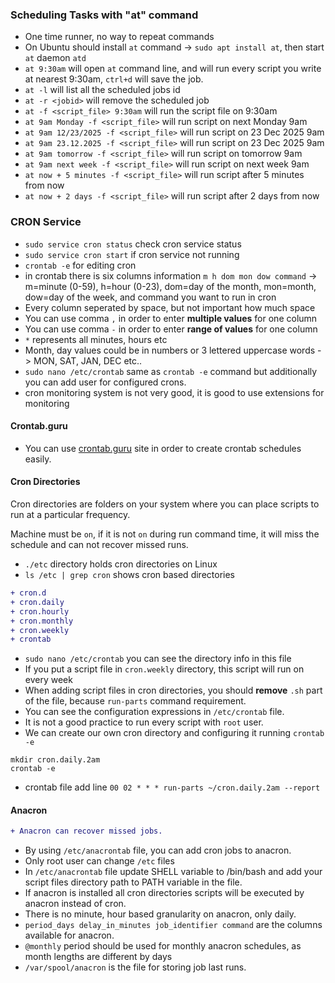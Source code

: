 ### Scheduling Tasks with "at" command

- One time runner, no way to repeat commands
- On Ubuntu should install `at` command -> `sudo apt install at`, then start `at` daemon `atd`
- `at 9:30am` will open `at` command line, and will run every script you write at nearest 9:30am, `ctrl+d` will save the job.
- `at -l` will list all the scheduled jobs id
- `at -r <jobid>` will remove the scheduled job
- `at -f <script_file> 9:30am` will run the script file on 9:30am
- `at 9am Monday -f <script_file>` will run script on next Monday 9am
- `at 9am 12/23/2025 -f <script_file>` will run script on 23 Dec 2025 9am
- `at 9am 23.12.2025 -f <script_file>` will run script on 23 Dec 2025 9am
- `at 9am tomorrow -f <script_file>` will run script on tomorrow 9am
- `at 9am next week -f <script_file>` will run script on next week 9am
- `at now + 5 minutes -f <script_file>` will run script after 5 minutes from now
- `at now + 2 days -f <script_file>` will run script after 2 days from now

### CRON Service

- `sudo service cron status` check cron service status
- `sudo service cron start` if cron service not running
- `crontab -e` for editing cron
- in crontab there is six columns information `m h dom mon dow command` -> m=minute (0-59), h=hour (0-23), dom=day of the month, mon=month, dow=day of the week, and command you want to run in cron
- Every column seperated by space, but not important how much space
- You can use comma `,` in order to enter **multiple values** for one column
- You can use comma `-` in order to enter **range of values** for one column
- `*` represents all minutes, hours etc
- Month, day values could be in numbers or 3 lettered uppercase words -> MON, SAT, JAN, DEC etc..
- `sudo nano /etc/crontab` same as `crontab -e` command but additionally you can add user for configured crons.
- cron monitoring system is not very good, it is good to use extensions for monitoring

#### Crontab.guru

- You can use [crontab.guru](https://crontab.guru) site in order to create crontab schedules easily.

#### Cron Directories

Cron directories are folders on your system where you can place scripts to run at a particular frequency.

Machine must be `on`, if it is not `on` during run command time, it will miss the schedule and can not recover missed runs.

- `./etc` directory holds cron directories on Linux
- `ls /etc | grep cron` shows cron based directories
```diff
+ cron.d
+ cron.daily
+ cron.hourly
+ cron.monthly
+ cron.weekly
+ crontab
```
- `sudo nano /etc/crontab` you can see the directory info in this file
- If you put a script file in `cron.weekly` directory, this script will run on every week
- When adding script files in cron directories, you should **remove** `.sh` part of the file, because `run-parts` command requirement.
- You can see the configuration expressions in `/etc/crontab` file.
- It is not a good practice to run every script with `root` user.
- We can create our own cron directory and configuring it running `crontab -e`
```
mkdir cron.daily.2am
crontab -e
```
- crontab file add line `00 02 * * * run-parts ~/cron.daily.2am --report`

#### Anacron

```diff
+ Anacron can recover missed jobs.
```
- By using `/etc/anacrontab` file, you can add cron jobs to anacron.
- Only root user can change `/etc` files
- In `/etc/anacrontab` file update SHELL variable to /bin/bash and add your script files directory path to PATH variable in the file.
- If anacron is installed all cron directories scripts will be executed by anacron instead of cron.
- There is no minute, hour based granularity on anacron, only daily.
- `period_days delay_in_minutes job_identifier command` are the columns available for anacron.
- `@monthly` period should be used for monthly anacron schedules, as month lengths are different by days
- `/var/spool/anacron` is the file for storing job last runs.
